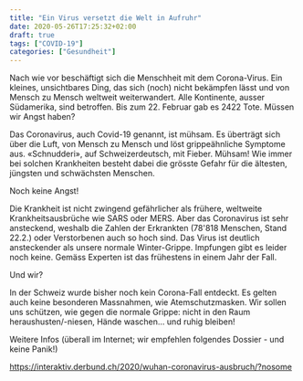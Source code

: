 ```yaml
---
title: "Ein Virus versetzt die Welt in Aufruhr"
date: 2020-05-26T17:25:32+02:00
draft: true
tags: ["COVID-19"]
categories: ["Gesundheit"]
---
```


Nach wie vor beschäftigt sich die Menschheit mit dem Corona-Virus. Ein kleines, unsichtbares Ding, das sich (noch) nicht bekämpfen lässt und von Mensch zu Mensch weltweit weiterwandert. Alle Kontinente, ausser Südamerika, sind betroffen. Bis zum 22. Februar gab es 2422 Tote. Müssen wir Angst haben?

Das Coronavirus, auch Covid-19 genannt, ist mühsam. Es überträgt sich über die Luft, von Mensch zu Mensch und löst grippeähnliche Symptome aus. «Schnudderi», auf Schweizerdeutsch, mit Fieber. Mühsam! Wie immer bei solchen Krankheiten besteht dabei die grösste Gefahr für die ältesten, jüngsten und schwächsten Menschen.

Noch keine Angst!

Die Krankheit ist nicht zwingend gefährlicher als frühere, weltweite Krankheitsausbrüche wie SARS oder MERS. Aber das Coronavirus ist sehr ansteckend, weshalb die Zahlen der Erkrankten (78'818 Menschen, Stand 22.2.) oder Verstorbenen auch so hoch sind. Das Virus ist deutlich ansteckender als unsere normale Winter-Grippe. Impfungen gibt es leider noch keine. Gemäss Experten ist das frühestens in einem Jahr der Fall.

Und wir?

In der Schweiz wurde bisher noch kein Corona-Fall entdeckt. Es gelten auch keine besonderen Massnahmen, wie Atemschutzmasken. Wir sollen uns schützen, wie gegen die normale Grippe: nicht in den Raum heraushusten/-niesen, Hände waschen… und ruhig bleiben!

Weitere Infos (überall im Internet; wir empfehlen folgendes Dossier - und keine Panik!)

https://interaktiv.derbund.ch/2020/wuhan-coronavirus-ausbruch/?nosome
